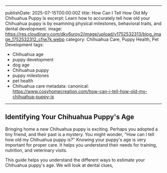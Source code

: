 
---
publishDate: 2025-07-15T00:00:00Z
title: How Can I Tell How Old My Chihuahua Puppy Is
excerpt: Learn how to accurately tell how old your Chihuahua puppy is by examining physical milestones, behavioral traits, and dental development.
image: https://res.cloudinary.com/dky6urpy2/image/upload/v1752532313/blog_image_1752532312_cfiw7k.webp
category: Chihuahua Care, Puppy Health, Pet Development
tags:
  - Chihuahua age
  - puppy development
  - dog age
  - Chihuahua puppy
  - puppy milestones
  - pet health
  - Chihuahua care
metadata:
  canonical: https://www.cosyhomecreation.com/how-can-i-tell-how-old-my-chihuahua-puppy-is
---

## Identifying Your Chihuahua Puppy's Age

Bringing home a new Chihuahua puppy is exciting. Perhaps you adopted a tiny friend, and their past is a mystery. You might wonder, "How can I tell how old my Chihuahua puppy is?" Knowing your puppy's age is very important for proper care. It helps you understand their needs for training, nutrition, and veterinary visits.

This guide helps you understand the different ways to estimate your Chihuahua puppy's age. We will look at dental clues,